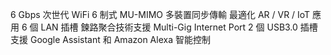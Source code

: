 6 Gbps 次世代 WiFi 6 制式
MU-MIMO 多裝置同步傳輸
最適化 AR / VR / IoT 應用
6 個 LAN 插槽
鍊路聚合技術支援 Multi-Gig Internet Port
2 個 USB3.0 插槽
支援 Google Assistant 和 Amazon Alexa 智能控制